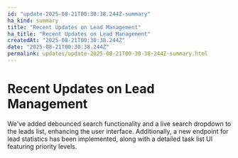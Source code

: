 ```yaml
---
id: "update-2025-08-21T00:30:38.244Z-summary"
ha_kind: summary
title: "Recent Updates on Lead Management"
ha_title: "Recent Updates on Lead Management"
createdAt: "2025-08-21T00:30:38.244Z"
date: "2025-08-21T00:30:38.244Z"
permalink: updates/update-2025-08-21T00-30-38-244Z-summary.html
---
```


<!--HA-START-->
# Recent Updates on Lead Management

We've added debounced search functionality and a live search dropdown to the leads list, enhancing the user interface. Additionally, a new endpoint for lead statistics has been implemented, along with a detailed task list UI featuring priority levels.

<!--HA-END-->
